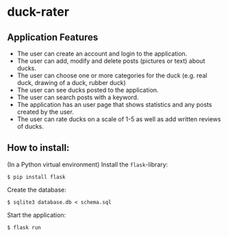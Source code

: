 # duck-rater


## Application Features

* The user can create an account and login to the application.
* The user can add, modify and delete posts (pictures or text) about ducks.
* The user can choose one or more categories for the duck (e.g. real duck, drawing of a duck, rubber duck)
* The user can see ducks posted to the application.
* The user can search posts with a keyword.
* The application has an user page that shows statistics and any posts created by the user.
* The user can rate ducks on a scale of 1-5 as well as add written reviews of ducks.

## How to install:

(In a Python virtual environment)
Install the `flask`-library:

```
$ pip install flask
```

Create the database:

```
$ sqlite3 database.db < schema.sql
```
Start the application:

```
$ flask run
```